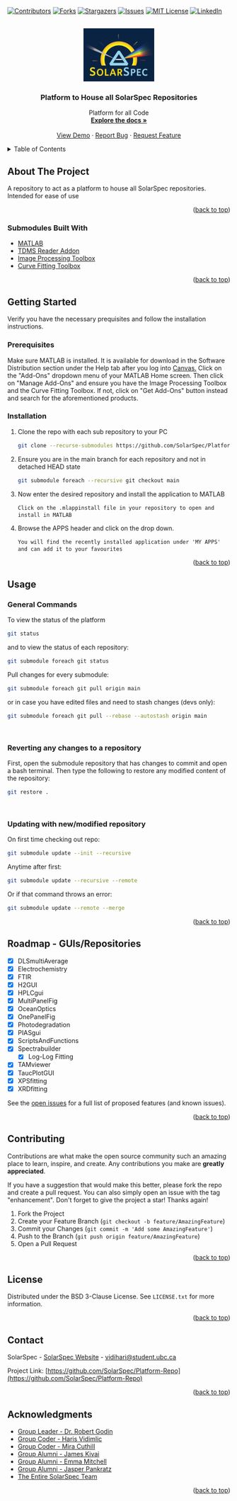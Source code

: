 <div id="top"></div>

<!-- PROJECT SHIELDS -->
[![Contributors][contributors-shield]][contributors-url]
[![Forks][forks-shield]][forks-url]
[![Stargazers][stars-shield]][stars-url]
[![Issues][issues-shield]][issues-url]
[![MIT License][license-shield]][license-url]
[![LinkedIn][linkedin-shield]][linkedin-url]



<!-- PROJECT LOGO -->
<br />
<div align="center">
  <a href="https://github.com/SolarSpec/Platform-Repo">
    <img src="PlatformRepo_resources/logo.png" alt="SolarSpec" width="160" height="120">
  </a>

<h3 align="center">Platform to House all SolarSpec Repositories</h3>

  <p align="center">
    Platform for all Code
    <br />
    <a href="https://github.com/SolarSpec/Platform-Repo"><strong>Explore the docs »</strong></a>
    <br />
    <br />
    <a href="https://github.com/SolarSpec/Platform-Repo">View Demo</a>
    ·
    <a href="https://github.com/SolarSpec/Platform-Repo/issues">Report Bug</a>
    ·
    <a href="https://github.com/SolarSpec/Platform-Repo/issues">Request Feature</a>
  </p>
</div>



<!-- TABLE OF CONTENTS -->
<details>
  <summary>Table of Contents</summary>
  <ol>
    <li>
      <a href="#about-the-project">About The Project</a>
      <ul>
        <li><a href="#built-with">Built With</a></li>
      </ul>
    </li>
    <li>
      <a href="#getting-started">Getting Started</a>
      <ul>
        <li><a href="#prerequisites">Prerequisites</a></li>
        <li><a href="#installation">Installation</a></li>
      </ul>
    </li>
    <li><a href="#usage">Usage</a></li>
    <li><a href="#roadmap">Roadmap</a></li>
    <li><a href="#contributing">Contributing</a></li>
    <li><a href="#license">License</a></li>
    <li><a href="#contact">Contact</a></li>
    <li><a href="#acknowledgments">Acknowledgments</a></li>
  </ol>
</details>



<!-- ABOUT THE PROJECT -->
## About The Project
A repository to act as a platform to house all SolarSpec repositories. Intended for ease of use

<p align="right">(<a href="#top">back to top</a>)</p>



### Submodules Built With

* [MATLAB](https://www.mathworks.com/products/matlab.html)
* [TDMS Reader Addon](https://www.mathworks.com/matlabcentral/fileexchange/30023-tdms-reader)
* [Image Processing Toolbox](https://www.mathworks.com/help/images/)
* [Curve Fitting Toolbox](https://www.mathworks.com/help/curvefit/)

<p align="right">(<a href="#top">back to top</a>)</p>



<!-- GETTING STARTED -->
## Getting Started

Verify you have the necessary prequisites and follow the installation instructions.

### Prerequisites

Make sure MATLAB is installed. It is available for download in the Software Distribution section under the Help tab after you log into [Canvas.](https://canvas.ubc.ca/)
Click on the "Add-Ons" dropdown menu of your MATLAB Home screen. Then click on "Manage Add-Ons" and ensure you have the Image Processing Toolbox and the Curve Fitting Toolbox. If not, click on "Get Add-Ons" button instead and search for the aforementioned products.

### Installation

1. Clone the repo with each sub repository to your PC
   ```sh
   git clone --recurse-submodules https://github.com/SolarSpec/Platform-Repo.git && cd "$(basename "$_" .git)"
   ```
2. Ensure you are in the main branch for each repository and not in detached HEAD state
   ```sh
   git submodule foreach --recursive git checkout main
   ```
4. Now enter the desired repository and install the application to MATLAB
   ```
   Click on the .mlappinstall file in your repository to open and install in MATLAB
   ```
3. Browse the APPS header and click on the drop down.
   ```
   You will find the recently installed application under 'MY APPS' and can add it to your favourites
   ```

<p align="right">(<a href="#top">back to top</a>)</p>



<!-- USAGE EXAMPLES -->
## Usage

### General Commands

To view the status of the platform
```sh
git status
```
and to view the status of each repository:
```sh
git submodule foreach git status
```



Pull changes for every submodule:
```sh
git submodule foreach git pull origin main
```
or in case you have edited files and need to stash changes (devs only):
```sh
git submodule foreach git pull --rebase --autostash origin main
```

</br>

### Reverting any changes to a repository
First, open the submodule repository that has changes to commit and open a bash terminal.
Then type the following to restore any modified content of the repository:
```sh
git restore .
```

</br>

### Updating with new/modified repository
On first time checking out repo:
```sh
git submodule update --init --recursive
```
Anytime after first:
```sh
git submodule update --recursive --remote
```
Or if that command throws an error:
```sh
git submodule update --remote --merge
```


<p align="right">(<a href="#top">back to top</a>)</p>



<!-- ROADMAP -->
## Roadmap - GUIs/Repositories

- [X] DLSmultiAverage
- [X] Electrochemistry
- [X] FTIR
- [X] H2GUI
- [X] HPLCgui
- [X] MultiPanelFig
- [X] OceanOptics
- [X] OnePanelFig
- [X] Photodegradation
- [X] PIASgui
- [X] ScriptsAndFunctions
- [X] Spectrabuilder
  - [X] Log-Log Fitting 
- [X] TAMviewer
- [X] TaucPlotGUI
- [X] XPSfitting
- [X] XRDfitting

See the [open issues](https://github.com/SolarSpec/Platform-Repo/issues) for a full list of proposed features (and known issues).

<p align="right">(<a href="#top">back to top</a>)</p>



<!-- CONTRIBUTING -->
## Contributing

Contributions are what make the open source community such an amazing place to learn, inspire, and create. Any contributions you make are **greatly appreciated**.

If you have a suggestion that would make this better, please fork the repo and create a pull request. You can also simply open an issue with the tag "enhancement".
Don't forget to give the project a star! Thanks again!

1. Fork the Project
2. Create your Feature Branch (`git checkout -b feature/AmazingFeature`)
3. Commit your Changes (`git commit -m 'Add some AmazingFeature'`)
4. Push to the Branch (`git push origin feature/AmazingFeature`)
5. Open a Pull Request

<p align="right">(<a href="#top">back to top</a>)</p>



<!-- LICENSE -->
## License

Distributed under the BSD 3-Clause License. See `LICENSE.txt` for more information.

<p align="right">(<a href="#top">back to top</a>)</p>



<!-- CONTACT -->
## Contact

SolarSpec - [SolarSpec Website](https://solarspec.ok.ubc.ca/) - vidihari@student.ubc.ca

Project Link: [https://github.com/SolarSpec/Platform-Repo](https://github.com/SolarSpec/Platform-Repo)

<p align="right">(<a href="#top">back to top</a>)</p>



<!-- ACKNOWLEDGMENTS -->
## Acknowledgments

* [Group Leader - Dr. Robert Godin](https://solarspec.ok.ubc.ca/people/)
* [Group Coder - Haris Vidimlic](https://solarspec.ok.ubc.ca/people/)
* [Group Coder - Mira Cuthill](https://solarspec.ok.ubc.ca/people/)
* [Group Alumni - James Kivai](https://solarspec.ok.ubc.ca/people/)
* [Group Alumni - Emma Mitchell](https://solarspec.ok.ubc.ca/people/)
* [Group Alumni - Jasper Pankratz](https://solarspec.ok.ubc.ca/people/)
* [The Entire SolarSpec Team](https://solarspec.ok.ubc.ca/people/)

<p align="right">(<a href="#top">back to top</a>)</p>



<!-- MARKDOWN LINKS & IMAGES -->
<!-- https://www.markdownguide.org/basic-syntax/#reference-style-links -->
[contributors-shield]: https://img.shields.io/github/contributors/SolarSpec/Platform-Repo.svg?style=for-the-badge
[contributors-url]: https://github.com/SolarSpec/Platform-Repo/graphs/contributors
[forks-shield]: https://img.shields.io/github/forks/SolarSpec/Platform-Repo.svg?style=for-the-badge
[forks-url]: https://github.com/SolarSpec/Platform-Repo/network/members
[stars-shield]: https://img.shields.io/github/stars/SolarSpec/Platform-Repo.svg?style=for-the-badge
[stars-url]: https://github.com/SolarSpec/Platform-Repo/stargazers
[issues-shield]: https://img.shields.io/github/issues/SolarSpec/Platform-Repo.svg?style=for-the-badge
[issues-url]: https://github.com/SolarSpec/Platform-Repo/issues
[license-shield]: https://img.shields.io/github/license/SolarSpec/Platform-Repo.svg?style=for-the-badge
[license-url]: https://github.com/SolarSpec/Platform-Repo/blob/main/LICENSE.txt
[linkedin-shield]: https://img.shields.io/badge/-LinkedIn-black.svg?style=for-the-badge&logo=linkedin&colorB=555
[linkedin-url]: https://linkedin.com/in/haris-vidimlic-06730019b/
[product-screenshot]: PlatformRepo_resources/Screenshot.png

